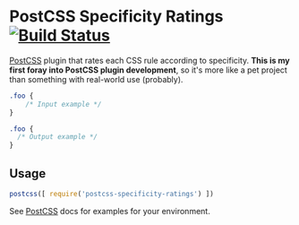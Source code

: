 # PostCSS Specificity Ratings [![Build Status][ci-img]][ci]

[PostCSS] plugin that rates each CSS rule according to specificity. **This is my first foray into PostCSS plugin development**, so it's more like a pet project than something with real-world use (probably).

[PostCSS]: https://github.com/postcss/postcss
[ci-img]:  https://travis-ci.org/amielperez/postcss-specificity-ratings.svg
[ci]:      https://travis-ci.org/amielperez/postcss-specificity-ratings

```css
.foo {
    /* Input example */
}
```

```css
.foo {
  /* Output example */
}
```

## Usage

```js
postcss([ require('postcss-specificity-ratings') ])
```

See [PostCSS] docs for examples for your environment.
